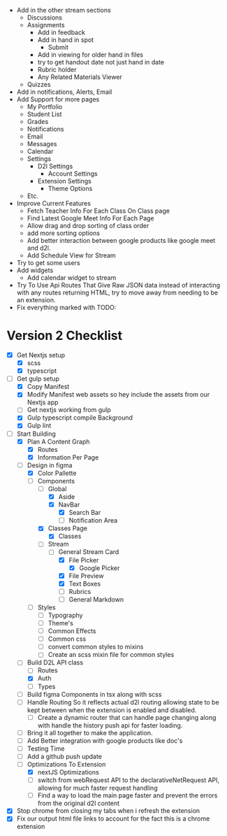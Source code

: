 - Add in the other stream sections
  - Discussions
  - Assignments
    - Add in feedback
    - Add in hand in spot
      - Submit
    - Add in viewing for older hand in files
    - try to get handout date not just hand in date
    - Rubric holder
    - Any Related Materials Viewer
  - Quizzes
- Add in notifications, Alerts, Email
- Add Support for more pages
  - My Portfolio
  - Student List
  - Grades
  - Notifications
  - Email
  - Messages
  - Calendar
  - Settings
    - D2l Settings
      - Account Settings
    - Extension Settings
      - Theme Options
  - Etc.
- Improve Current Features
  - Fetch Teacher Info For Each Class On Class page
  - Find Latest Google Meet Info For Each Page
  - Allow drag and drop sorting of class order
  - add more sorting options
  - Add better interaction between google products like google meet and d2l.
  - Add Schedule View for Stream
- Try to get some users
- Add widgets
  - Add calendar widget to stream
- Try To Use Api Routes That Give Raw JSON data instead of interacting with any routes returning HTML, try to move away from needing to be an extension.
- Fix everything marked with TODO:

# Version 2 Checklist

- [x] Get Nextjs setup
  - [x] scss
  - [x] typescript
- [ ] Get gulp setup
  - [x] Copy Manifest
  - [x] Modify Manifest web assets so hey include the assets from our Nextjs app
  - [ ] Get nextjs working from gulp
  - [x] Gulp typescript compile Background
  - [x] Gulp lint
- [ ] Start Building
  - [x] Plan A Content Graph
    - [x] Routes
    - [x] Information Per Page
  - [ ] Design in figma
    - [x] Color Pallette
    - [ ] Components
      - [ ] Global
        - [x] Aside
        - [x] NavBar
          - [x] Search Bar
          - [ ] Notification Area
      - [x] Classes Page
        - [x] Classes
      - [ ] Stream
        - [ ] General Stream Card
          - [x] File Picker
            - [x] Google Picker
          - [x] File Preview
          - [x] Text Boxes
          - [ ] Rubrics
          - [ ] General Markdown
    - [ ] Styles
      - [ ] Typography
      - [ ] Theme's
      - [ ] Common Effects
      - [ ] Common css
      - [ ] convert common styles to mixins
      - [ ] Create an scss mixin file for common styles
  - [ ] Build D2L API class
    - [ ] Routes
    - [x] Auth
    - [ ] Types
  - [ ] Build figma Components in tsx along with scss
  - [ ] Handle Routing So it reflects actual d2l routing allowing state to be kept between when the extension is enabled and disabled.
    - [ ] Create a dynamic router that can handle page changing along with handle the history push api for faster loading.
  - [ ] Bring it all together to make the application.
  - [ ] Add Better integration with google products like doc's
  - [ ] Testing Time
  - [ ] Add a github push update
  - [ ] Optimizations To Extension
    - [x] nextJS Optimizations
    - [ ] switch from webRequest API to the declarativeNetRequest API, allowing for much faster request handling
    - [ ] Find a way to load the main page faster and prevent the errors from the original d2l content
- [x] Stop chrome from closing my tabs when i refresh the extension
- [x] Fix our output html file links to account for the fact this is a chrome extension
